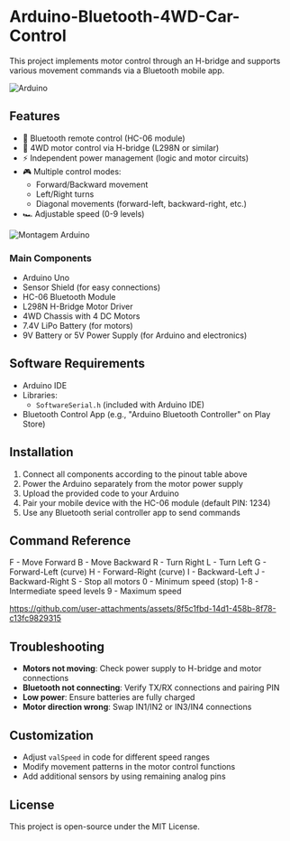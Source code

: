 # Arduino-Bluetooth-4WD-Car-Control

This project implements motor control through an H-bridge and supports various movement commands via a Bluetooth mobile app.

![Arduino](https://github.com/user-attachments/assets/82bb66a4-6e27-462a-a936-193baf9b5d4a)

## Features

- 📶 Bluetooth remote control (HC-06 module)
- 🚫 4WD motor control via H-bridge (L298N or similar)
- ⚡ Independent power management (logic and motor circuits)
- 🎮 Multiple control modes:
  - Forward/Backward movement
  - Left/Right turns
  - Diagonal movements (forward-left, backward-right, etc.)
- 🏎️ Adjustable speed (0-9 levels)

 ![Montagem Arduino](https://github.com/user-attachments/assets/401898a3-d294-4458-846f-866bc8ed4528)


### Main Components
- Arduino Uno
- Sensor Shield (for easy connections)
- HC-06 Bluetooth Module
- L298N H-Bridge Motor Driver
- 4WD Chassis with 4 DC Motors
- 7.4V LiPo Battery (for motors)
- 9V Battery or 5V Power Supply (for Arduino and electronics)

## Software Requirements

- Arduino IDE
- Libraries:
  - `SoftwareSerial.h` (included with Arduino IDE)
- Bluetooth Control App (e.g., "Arduino Bluetooth Controller" on Play Store)

## Installation

1. Connect all components according to the pinout table above
2. Power the Arduino separately from the motor power supply
3. Upload the provided code to your Arduino
4. Pair your mobile device with the HC-06 module (default PIN: 1234)
5. Use any Bluetooth serial controller app to send commands

## Command Reference

F - Move Forward
B - Move Backward
R - Turn Right
L - Turn Left
G - Forward-Left (curve)
H - Forward-Right (curve)
I - Backward-Left
J - Backward-Right
S - Stop all motors
0 - Minimum speed (stop)
1-8 - Intermediate speed levels
9 - Maximum speed



https://github.com/user-attachments/assets/8f5c1fbd-14d1-458b-8f78-c13fc9829315



## Troubleshooting

- **Motors not moving**: Check power supply to H-bridge and motor connections
- **Bluetooth not connecting**: Verify TX/RX connections and pairing PIN
- **Low power**: Ensure batteries are fully charged
- **Motor direction wrong**: Swap IN1/IN2 or IN3/IN4 connections

## Customization

- Adjust `valSpeed` in code for different speed ranges
- Modify movement patterns in the motor control functions
- Add additional sensors by using remaining analog pins

## License

This project is open-source under the MIT License.
